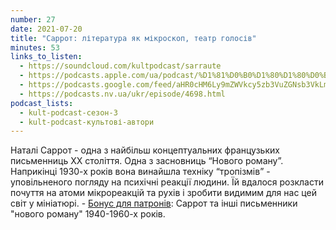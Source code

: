 ```yaml
---
number: 27
date: 2021-07-20
title: "Саррот: література як мікроскоп, театр голосів"
minutes: 53
links_to_listen:
  - https://soundcloud.com/kultpodcast/sarraute
  - https://podcasts.apple.com/ua/podcast/%D1%81%D0%B0%D1%80%D1%80%D0%BE%D1%82-%D0%BB%D1%96%D1%82%D0%B5%D1%80%D0%B0%D1%82%D1%83%D1%80%D0%B0-%D1%8F%D0%BA-%D0%BC%D1%96%D0%BA%D1%80%D0%BE%D1%81%D0%BA%D0%BE%D0%BF-%D1%82%D0%B5%D0%B0%D1%82%D1%80-%D0%B3%D0%BE%D0%BB%D0%BE%D1%81%D1%96%D0%B2/id1581339249?i=1000532083305
  - https://podcasts.google.com/feed/aHR0cHM6Ly9mZWVkcy5zb3VuZGNsb3VkLmNvbS91c2Vycy9zb3VuZGNsb3VkOnVzZXJzOjg5MjM3MjAyNy9zb3VuZHMucnNz/episode/dGFnOnNvdW5kY2xvdWQsMjAxMDp0cmFja3MvMTA5MDg0MTA4OQ
  - https://podcasts.nv.ua/ukr/episode/4698.html
podcast_lists:
  - kult-podcast-сезон-3
  - kult-podcast-культові-автори
---
```


Наталі Саррот - одна з найбільш концептуальних французьких письменниць ХХ
століття. Одна з засновниць “Нового роману”. Наприкінці 1930-х років вона
винайшла техніку “тропізмів” - уповільненого погляду на психічні реакції
людини. Їй вдалося розкласти почуття на атоми мікрореакцій та рухів і зробити
видимим для нас цей світ у мініатюрі. - [Бонус для патронів][1]: Саррот та інші
письменники "нового роману" 1940-1960-х років.

[1]: https://patreon.com/kultpodcast
